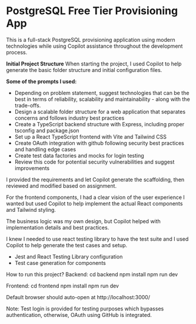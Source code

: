 # PostgreSQL Free Tier Provisioning App

This is a full-stack PostgreSQL provisioning application using modern technologies while using Copilot assistance throughout the development process.

**Initial Project Structure**
When starting the project, I used Copilot to help generate the basic folder structure and initial configuration files.

**Some of the prompts I used:**
- Depending on problem statement, suggest technologies that can be the best in terms of reliability, scalability and maintainability - along with the trade-offs.
- Design a scalable folder structure for a web application that separates concerns and follows industry best practices
- Create a TypeScript backend structure with Express, including proper tsconfig and package.json
- Set up a React TypeScript frontend with Vite and Tailwind CSS
- Create OAuth integration with github following security best practices and handling edge cases
- Create test data factories and mocks for login testing
- Review this code for potential security vulnerabilities and suggest improvements

I provided the requirements and let Copilot generate the scaffolding, then reviewed and modified based on assignment.

For the frontend components, I had a clear vision of the user experience I wanted but used Copilot to help implement the actual React components and Tailwind styling.

The business logic was my own design, but Copilot helped with implementation details and best practices.

I knew I needed to use react testing library to have the test suite and I used Copilot to help generate the test cases and setup.
- Jest and React Testing Library configuration
- Test case generation for components

How to run this project?
Backend:    cd backend
            npm install
            npm run dev

Frontend:   cd frontend
            npm install
            npm run dev

Default browser should auto-open at http://localhost:3000/

Note: Test login is provided for testing purposes which bypasses authentication, otherwise, OAuth using GitHub is integrated.